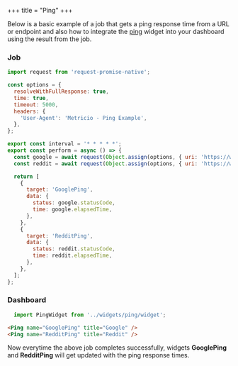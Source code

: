 +++
title = "Ping"
+++

Below is a basic example of a job that gets a ping response time from a URL or endpoint and also how to integrate the [ping](/widgets/ping/) widget into your dashboard using the result from the job.

### Job

``` javascript
import request from 'request-promise-native';

const options = {
  resolveWithFullResponse: true,
  time: true,
  timeout: 5000,
  headers: {
    'User-Agent': 'Metricio - Ping Example',
  },
};

export const interval = '* * * * *';
export const perform = async () => {
  const google = await request(Object.assign(options, { uri: 'https://www.google.com' }));
  const reddit = await request(Object.assign(options, { uri: 'https://www.reddit.com/' }));

  return [
    {
      target: 'GooglePing',
      data: {
        status: google.statusCode,
        time: google.elapsedTime,
      },
    },
    {
      target: 'RedditPing',
      data: {
        status: reddit.statusCode,
        time: reddit.elapsedTime,
      },
    },
  ];
};

```

### Dashboard

```javascript
  import PingWidget from '../widgets/ping/widget';
```

``` html
<Ping name="GooglePing" title="Google" />
<Ping name="RedditPing" title="Reddit" />
```

Now everytime the above job completes successfully, widgets **GooglePing** and **RedditPing** will get updated with the ping response times.
